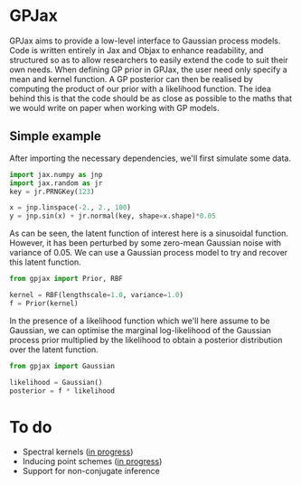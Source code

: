 # GPJax

GPJax aims to provide a low-level interface to Gaussian process models. Code is written entirely in Jax and Objax to enhance readability, and structured so as to allow researchers to easily extend the code to suit their own needs. When defining GP prior in GPJax, the user need only specify a mean and kernel function. A GP posterior can then be realised by computing the product of our prior with a likelihood function. The idea behind this is that the code should be as close as possible to the maths that we would write on paper when working with GP models.

## Simple example

After importing the necessary dependencies, we'll first simulate some data. 
```python
import jax.numpy as jnp
import jax.random as jr
key = jr.PRNGKey(123)

x = jnp.linspace(-2., 2., 100)
y = jnp.sin(x) + jr.normal(key, shape=x.shape)*0.05
```

As can be seen, the latent function of interest here is a sinusoidal function. However, it has been perturbed by some zero-mean Gaussian noise with variance of 0.05. We can use a Gaussian process model to try and recover this latent function.

```python
from gpjax import Prior, RBF

kernel = RBF(lengthscale=1.0, variance=1.0)
f = Prior(kernel)
```
 
In the presence of a likelihood function which we'll here assume to be Gaussian, we can optimise the marginal log-likelihood of the Gaussian process prior multiplied by the likelihood to obtain a posterior distribution over the latent function.

```python
from gpjax import Gaussian

likelihood = Gaussian()
posterior = f * likelihood
```

# To do

* Spectral kernels ([in progress](https://github.com/thomaspinder/GPJax/tree/spectral))
* Inducing point schemes ([in progress](https://github.com/thomaspinder/GPJax/tree/inducing_points))
* Support for non-conjugate inference